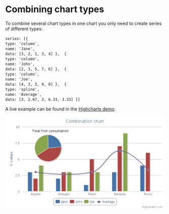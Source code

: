 Combining chart types
=====================

To combine several chart types in one chart you only need to create series of different types:

    
    series: [{
    type: 'column',
    name: 'Jane',
    data: [3, 2, 1, 3, 4] },  {
    type: 'column',
    name: 'John',
    data: [2, 3, 5, 7, 6] },  {
    type: 'column',
    name: 'Joe',
    data: [4, 3, 3, 9, 0] },  {
    type: 'spline',
    name: 'Average',
    data: [3, 2.67, 3, 6.33, 3.33] }]

A live example can be found in the [Highcharts demo](http://www.highcharts.com/demo/combo).

![combined_demo.png](combined_demo.png)